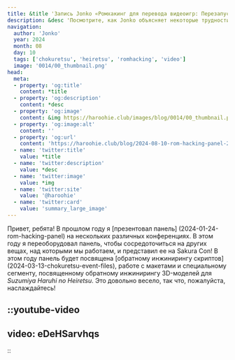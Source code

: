 ```yaml
---
title: &title 'Запись Jonko «Ромхакинг для перевода видеоигр: Перезапуск», выпущенная в 2024 году'
description: &desc 'Посмотрите, как Jonko объясняет некоторые трудности взлома Chokuretsu и Heiretsu на Sakura Con 2024.'
navigation:
  author: 'Jonko'
  year: 2024
  month: 08
  day: 10
  tags: ['chokuretsu', 'heiretsu', 'romhacking', 'video']
  image: '0014/00_thumbnail.png'
head:
  meta:
  - property: 'og:title'
    content: *title
  - property: 'og:description'
    content: *desc
  - property: 'og:image'
    content: &img https://haroohie.club/images/blog/0014/00_thumbnail.png
  - property: 'og:image:alt'
    content: ''
  - property: 'og:url'
    content: 'https://haroohie.club/blog/2024-08-10-rom-hacking-panel-2024'
  - name: 'twitter:title'
    value: *title
  - name: 'twitter:description'
    value: *desc
  - name: 'twitter:image'
    value: *img
  - name: 'twitter:site'
    value: '@haroohie'
  - name: 'twitter:card'
    value: 'summary_large_image'
---
```


Привет, ребята! В прошлом году я [презентовал панель] (2024-01-24-rom-hacking-panel) на нескольких различных конференциях. В этом году я переоборудовал панель, чтобы сосредоточиться на других вещах, над которыми мы работаем, и представил ее на Sakura Con! В этом году панель будет посвящена [обратному инжинирингу скриптов] (2024-03-13-chokuretsu-event-files), работе с макетами и специальному сегменту, посвященному обратному инжинирингу 3D-моделей для *Suzumiya Haruhi no Heiretsu*. Это довольно весело, так что, пожалуйста, наслаждайтесь!

::youtube-video
----
video: eDeHSarvhqs
----
::

